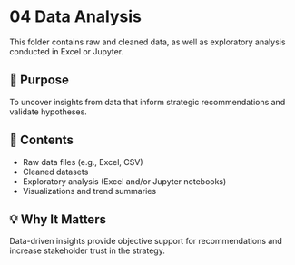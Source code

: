 # 04 Data Analysis

This folder contains raw and cleaned data, as well as exploratory analysis conducted in Excel or Jupyter.

## 📌 Purpose
To uncover insights from data that inform strategic recommendations and validate hypotheses.

## 📄 Contents
- Raw data files (e.g., Excel, CSV)
- Cleaned datasets
- Exploratory analysis (Excel and/or Jupyter notebooks)
- Visualizations and trend summaries

## 💡 Why It Matters
Data-driven insights provide objective support for recommendations and increase stakeholder trust in the strategy.
